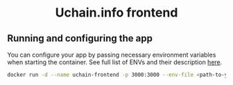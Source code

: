 <h1 align="center">Uchain.info frontend</h1>


## Running and configuring the app

You can configure your app by passing necessary environment variables when starting the container. See full list of ENVs and their description [here](./docs/ENVS.md).

```sh
docker run -d --name uchain-frontend -p 3000:3000 --env-file <path-to-your-env-file> ghcr.io/blockscout/frontend:latest
```
